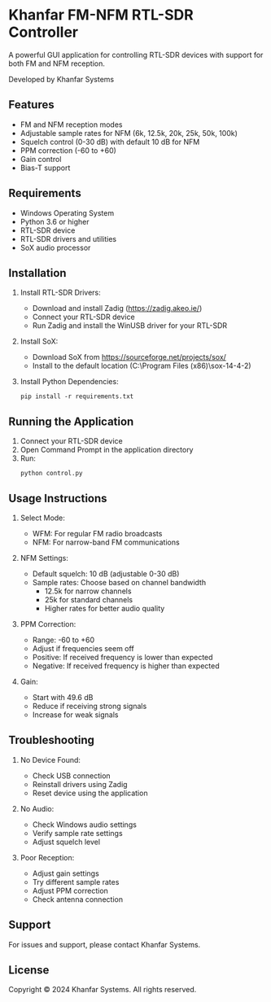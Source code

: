 # Khanfar FM-NFM RTL-SDR Controller

A powerful GUI application for controlling RTL-SDR devices with support for both FM and NFM reception.

Developed by Khanfar Systems

## Features

- FM and NFM reception modes
- Adjustable sample rates for NFM (6k, 12.5k, 20k, 25k, 50k, 100k)
- Squelch control (0-30 dB) with default 10 dB for NFM
- PPM correction (-60 to +60)
- Gain control
- Bias-T support

## Requirements

- Windows Operating System
- Python 3.6 or higher
- RTL-SDR device
- RTL-SDR drivers and utilities
- SoX audio processor

## Installation

1. Install RTL-SDR Drivers:
   - Download and install Zadig (https://zadig.akeo.ie/)
   - Connect your RTL-SDR device
   - Run Zadig and install the WinUSB driver for your RTL-SDR

2. Install SoX:
   - Download SoX from https://sourceforge.net/projects/sox/
   - Install to the default location (C:\Program Files (x86)\sox-14-4-2\)

3. Install Python Dependencies:
   ```
   pip install -r requirements.txt
   ```

## Running the Application

1. Connect your RTL-SDR device
2. Open Command Prompt in the application directory
3. Run:
   ```
   python control.py
   ```

## Usage Instructions

1. Select Mode:
   - WFM: For regular FM radio broadcasts
   - NFM: For narrow-band FM communications

2. NFM Settings:
   - Default squelch: 10 dB (adjustable 0-30 dB)
   - Sample rates: Choose based on channel bandwidth
     * 12.5k for narrow channels
     * 25k for standard channels
     * Higher rates for better audio quality

3. PPM Correction:
   - Range: -60 to +60
   - Adjust if frequencies seem off
   - Positive: If received frequency is lower than expected
   - Negative: If received frequency is higher than expected

4. Gain:
   - Start with 49.6 dB
   - Reduce if receiving strong signals
   - Increase for weak signals

## Troubleshooting

1. No Device Found:
   - Check USB connection
   - Reinstall drivers using Zadig
   - Reset device using the application

2. No Audio:
   - Check Windows audio settings
   - Verify sample rate settings
   - Adjust squelch level

3. Poor Reception:
   - Adjust gain settings
   - Try different sample rates
   - Adjust PPM correction
   - Check antenna connection

## Support

For issues and support, please contact Khanfar Systems.

## License

Copyright © 2024 Khanfar Systems. All rights reserved.
